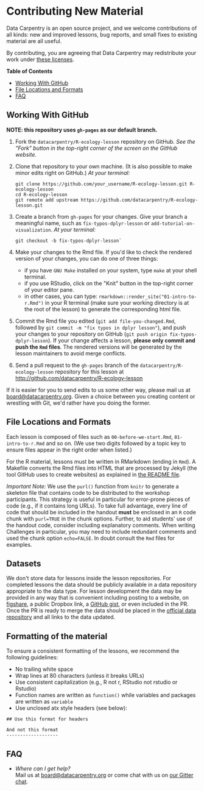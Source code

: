 # Contributing New Material

Data Carpentry is an open source project, and we welcome
contributions of all kinds: new and improved lessons, bug reports,
and small fixes to existing material are all useful.

By contributing, you are agreeing that Data Carpentry may
redistribute your work under [these licenses](LICENSE.Rmd).


**Table of Contents**

*   [Working With GitHub](#working-with-github)
*   [File Locations and Formats](#file-locations-and-formats)
*   [FAQ](#faq)


## Working With GitHub

**NOTE: this repository uses `gh-pages` as our default branch.**

1.  Fork the `datacarpentry/R-ecology-lesson` repository on GitHub.  *See the
    "Fork" button in the top-right corner of the screen on the GitHub website.*

2.  Clone that repository to your own machine. (It is also possible
    to make minor edits right on GitHub.) *At your terminal:*

	```
	git clone https://github.com/your_username/R-ecology-lesson.git R-ecology-lesson
	cd R-ecology-lesson
	git remote add upstream https://github.com/datacarpentry/R-ecology-lesson.git
	```

3.  Create a branch from `gh-pages` for your changes.
    Give your branch a meaningful name,
    such as `fix-typos-dplyr-lesson`
    or `add-tutorial-on-visualization`. *At your terminal:*

	```
	git checkout -b fix-typos-dplyr-lesson`
	```

4.  Make your changes to the Rmd file. If you'd like to check the rendered
    version of your changes, you can do one of three things:

	* if you have `GNU Make` installed on your system, type `make` at your shell
      terminal.
	* if you use RStudio, click on the "Knit" button in the top-right corner of
      your editor pane.
	* in other cases, you can type:
      `rmarkdown::render_site("01-intro-to-r.Rmd")` in your R terminal (make
      sure your working directory is at the root of the lesson) to generate the
      corresponding html file.

5.  Commit the Rmd file you edited (`git add file-you-changed.Rmd`, followed by
    `git commit -m "fix typos in dplyr lesson"`), and push your changes to your
    repository on GitHub (`git push origin fix-typos-dplyr-lesson`).  If your
    change affects a lesson, **please only commit and push the `Rmd`
    files**. The rendered versions will be generated by the lesson maintainers
    to avoid merge conflicts.

5.  Send a pull request to the `gh-pages` branch of the
    `datacarpentry/R-ecology-lesson` repository for this lesson at
    http://github.com/datacarpentry/R-ecology-lesson

If it is easier for you to send edits to us some other way, please
mail us at [board@datacarpentry.org](mailto:board@datacarpentry.org).
Given a choice between you creating content or wrestling with Git,
we'd rather have you doing the former.


## File Locations and Formats

Each lesson is composed of files such as `00-before-we-start.Rmd`,
 `01-intro-to-r.Rmd` and so on. (We use two digits followed by a
 topic key to ensure files appear in the right order when listed.)

For the R material, lessons must be written in RMarkdown (ending in
`Rmd`). A Makefile converts the Rmd files into HTML that are
processed by Jekyll (the tool GitHub uses to create websites) as
explained in [the README file](README.md).

_Important Note:_ We use the `purl()` function from `knitr` to
generate a skeleton file that contains code to be distributed to
the workshop participants. This strategy is useful in particular
for error-prone pieces of code (e.g., if it contains long URLs). To
take full advantage, every line of code that should be included in
the handout **must** be enclosed in an `R` code chunk with
`purl=TRUE` in the chunk options. Further, to aid students' use of
the handout code, consider including explanatory comments. When
writing Challenges in particular, you may need to include redundant
comments and used the chunk option `echo=FALSE`. In doubt
consult the `Rmd` files for examples.

## Datasets

We don't store data for lessons inside the lesson repositories. For
completed lessons the data should be publicly available in a data
repository appropriate to the data type. For lesson development the
data may be provided in any way that is convenient including
posting to a website, on [figshare](http://figshare.com/), a public
Dropbox link, a [GitHub gist](https://gist.github.com), or even
included in the PR. Once the PR is ready to merge the data should
be placed in the [official data repository](https://dx.doi.org/10.6084/m9.figshare.1314459.v5)
and all links to the data updated.

## Formatting of the material

To ensure a consistent formatting of the lessons, we recommend the
following guidelines:

* No trailing white space
* Wrap lines at 80 characters (unless it breaks URLs)
* Use consistent capitalization (e.g., R not r, RStudio not rstudio
or Rstudio)
* Function names are written as `function()` while variables and
packages are written as `variable`
* Use unclosed atx style headers (see below):

```
## Use this format for headers

And not this format
-------------------
```

## FAQ

*   *Where can I get help?*
    <br/>
    Mail us at [board@datacarpentry.org](mailto:board@datacarpentry.org)
    or come chat with us on [our Gitter chat](https://gitter.im/data-carpentry/Lobby).
